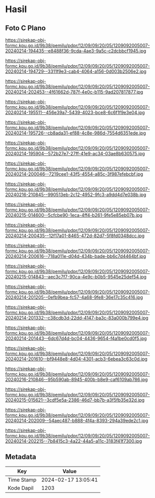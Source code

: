# Hasil

## Foto C Plano

https://sirekap-obj-formc.kpu.go.id/9b38/pemilu/pdpr/12/09/09/20/05/1209092005007-20240214-194435--e8488f36-9cda-4ae3-9a5c-c2dcbbcf1945.jpg

https://sirekap-obj-formc.kpu.go.id/9b38/pemilu/pdpr/12/09/09/20/05/1209092005007-20240214-194729--3311f9e3-cab4-4064-a156-0d003b2506e2.jpg

https://sirekap-obj-formc.kpu.go.id/9b38/pemilu/pdpr/12/09/09/20/05/1209092005007-20240214-202453--4f61662d-787f-4e0c-b115-9ad207817877.jpg

https://sirekap-obj-formc.kpu.go.id/9b38/pemilu/pdpr/12/09/09/20/05/1209092005007-20240214-195511--456e39a7-5439-4023-bce8-6c6f1f9e3e04.jpg

https://sirekap-obj-formc.kpu.go.id/9b38/pemilu/pdpr/12/09/09/20/05/1209092005007-20240214-195726--cb8ada31-ef88-4c8e-986d-7554d6351ede.jpg

https://sirekap-obj-formc.kpu.go.id/9b38/pemilu/pdpr/12/09/09/20/05/1209092005007-20240214-195904--572b27e7-27ff-41e9-ac34-03ae8b630575.jpg

https://sirekap-obj-formc.kpu.go.id/9b38/pemilu/pdpr/12/09/09/20/05/1209092005007-20240214-200046--7219cee1-43f5-4554-a85c-3f987efebcbf.jpg

https://sirekap-obj-formc.kpu.go.id/9b38/pemilu/pdpr/12/09/09/20/05/1209092005007-20240216-210845--990513eb-2c12-4952-9fc3-a9dd4d7e038b.jpg

https://sirekap-obj-formc.kpu.go.id/9b38/pemilu/pdpr/12/09/09/20/05/1209092005007-20240215-014600--5cfcbe90-1eca-4ff4-b261-9fe5e85eb07b.jpg

https://sirekap-obj-formc.kpu.go.id/9b38/pemilu/pdpr/12/09/09/20/05/1209092005007-20240214-200435--12f17a01-8465-472d-82d7-5f8fd0348dcc.jpg

https://sirekap-obj-formc.kpu.go.id/9b38/pemilu/pdpr/12/09/09/20/05/1209092005007-20240214-200616--718a011e-d04d-434b-bade-bb6c7d4464bf.jpg

https://sirekap-obj-formc.kpu.go.id/9b38/pemilu/pdpr/12/09/09/20/05/1209092005007-20240215-014843--aec3c7f7-90ca-4e9c-b0b5-9545e25def54.jpg

https://sirekap-obj-formc.kpu.go.id/9b38/pemilu/pdpr/12/09/09/20/05/1209092005007-20240214-201205--0efb9bea-fc57-4a68-9fe8-36e17c35c416.jpg

https://sirekap-obj-formc.kpu.go.id/9b38/pemilu/pdpr/12/09/09/20/05/1209092005007-20240214-201332--c38cdb3d-22dd-4147-ba3c-83a000b799e4.jpg

https://sirekap-obj-formc.kpu.go.id/9b38/pemilu/pdpr/12/09/09/20/05/1209092005007-20240214-201443--6dc67d4d-bc04-4436-9654-f4a1be0cd0f5.jpg

https://sirekap-obj-formc.kpu.go.id/9b38/pemilu/pdpr/12/09/09/20/05/1209092005007-20240214-201610--bf9448e8-4d04-4301-acb3-6ebea3c63c0d.jpg

https://sirekap-obj-formc.kpu.go.id/9b38/pemilu/pdpr/12/09/09/20/05/1209092005007-20240216-210846--95b590ab-8945-400b-b8e9-caf6109ab786.jpg

https://sirekap-obj-formc.kpu.go.id/9b38/pemilu/pdpr/12/09/09/20/05/1209092005007-20240215-015621--3cdf5e5a-2386-46d7-bb7b-a3f5fb35e32d.jpg

https://sirekap-obj-formc.kpu.go.id/9b38/pemilu/pdpr/12/09/09/20/05/1209092005007-20240214-202009--54aec487-b888-4f4a-8393-294a39ede2c1.jpg

https://sirekap-obj-formc.kpu.go.id/9b38/pemilu/pdpr/12/09/09/20/05/1209092005007-20240214-202215--7b8415c3-4a22-44a5-a11c-3183f41f7300.jpg


## Metadata

| Key        | Value               |
| ---------- | ------------------- |
| Time Stamp | 2024-02-17 13:05:41 |
| Kode Dapil | 1203                |



